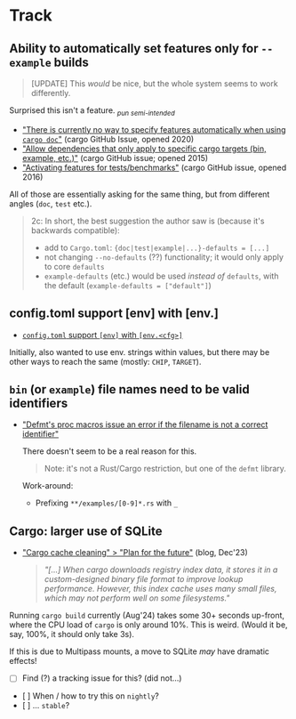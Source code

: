 # Track

## Ability to automatically set features only for `--example` builds

>[UPDATE] This *would* be nice, but the whole system seems to work differently.

Surprised this isn't a feature. <sub>*pun semi-intended*</sub>

- ["There is currently no way to specify features automatically when using `cargo doc`"](https://github.com/rust-lang/cargo/issues/8905) (cargo GitHub Issue, opened 2020)
- ["Allow dependencies that only apply to specific cargo targets (bin, example, etc.)"](https://github.com/rust-lang/cargo/issues/1982) (cargo GitHub issue; opened 2015)
- ["Activating features for tests/benchmarks"](https://github.com/rust-lang/cargo/issues/2911) (cargo GitHub issue, opened 2016)

All of those are essentially asking for the same thing, but from different angles (`doc`, `test` etc.).

>2c:
>In short, the best suggestion the author saw is (because it's backwards compatible):
>
>- add to `Cargo.toml`: `{doc|test|example|...}-defaults = [...]`
>- not changing `--no-defaults` (??) functionality; it would only apply to core `defaults`
>- `example-defaults` (etc.) would be used *instead of* `defaults`, with the default (`example-defaults = ["default"]`)

<!-- not gonna happen; 'build.rs' doesn't get run like that
## A way to detect `example`, `bin` or `lib` builds, in `build.rs`

- ["Environment variable to detect target build type"](https://github.com/rust-lang/cargo/issues/11714) (opened Feb'23)

If this was possible, we could set `example`-specific features within `build.rs`.
-->

## config.toml support [env] with [env.<cfg>]

- [`config.toml` support `[env]` with `[env.<cfg>]`](https://github.com/rust-lang/cargo/issues/10273)

Initially, also wanted to use env. strings within values, but there may be other ways to reach the same (mostly: `CHIP`, `TARGET`).


## `bin` (or `example`) file names need to be valid identifiers

- ["Defmt's proc macros issue an error if the filename is not a correct identifier"](https://github.com/knurling-rs/defmt/issues/853)

	There doesn't seem to be a real reason for this.
	
	>Note: it's not a Rust/Cargo restriction, but one of the `defmt` library.

	Work-around: 
	
	- Prefixing `**/examples/[0-9]*.rs` with `_`
	

## Cargo: larger use of SQLite

- ["Cargo cache cleaning" > "Plan for the future"](https://blog.rust-lang.org/2023/12/11/cargo-cache-cleaning.html#plan-for-the-future) (blog, Dec'23)

	>*"[...] When cargo downloads registry index data, it stores it in a custom-designed binary file format to improve lookup performance. However, this index cache uses many small files, which may not perform well on some filesystems."*

Running `cargo build` currently (Aug'24) takes some 30+ seconds up-front, where the CPU load of `cargo` is only around 10%. This is weird. (Would it be, say, 100%, it should only take 3s). 
	
If this is due to Multipass mounts, a move to SQLite *may* have dramatic effects!
	
- [ ] Find (?) a tracking issue for this? (did not...)
- [ ] When / how to try this on `nightly`?
- [ ] ... `stable`?

	